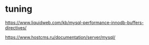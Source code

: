 tuning
======

https://www.liquidweb.com/kb/mysql-performance-innodb-buffers-directives/

https://www.hostcms.ru/documentation/server/mysql/